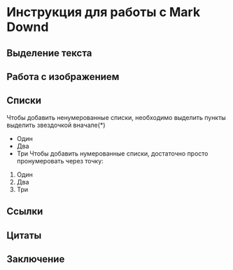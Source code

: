 # Инструкция для работы с Mark Downd

## Выделение текста

## Работа с изображением

## Списки

Чтобы добавить ненумерованные списки, необходимо выделить пункты выделить звездочкой вначале(*)
* Один
* Два
* Три
Чтобы добавить нумерованные списки, достаточно просто пронумеровать через точку:
1. Один
2. Два 
3. Три
## Ссылки

## Цитаты

## Заключение
